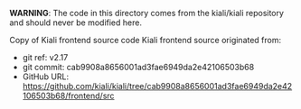 **WARNING**: The code in this directory comes from the kiali/kiali repository and should never be modified here.

Copy of Kiali frontend source code
Kiali frontend source originated from:
* git ref:    v2.17
* git commit: cab9908a8656001ad3fae6949da2e42106503b68
* GitHub URL: https://github.com/kiali/kiali/tree/cab9908a8656001ad3fae6949da2e42106503b68/frontend/src
